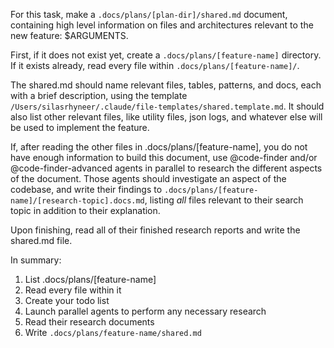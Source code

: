 For this task, make a `.docs/plans/[plan-dir]/shared.md` document, containing high level information on files and architectures relevant to the new feature: $ARGUMENTS.

First, if it does not exist yet, create a `.docs/plans/[feature-name]` directory. If it exists already, read every file within `.docs/plans/[feature-name]/`.

The shared.md should name relevant files, tables, patterns, and docs, each with a brief description, using the template `/Users/silasrhyneer/.claude/file-templates/shared.template.md`. It should also list other relevant files, like utility files, json logs, and whatever else will be used to implement the feature.

If, after reading the other files in .docs/plans/[feature-name], you do not have enough information to build this document, use @code-finder and/or @code-finder-advanced agents in parallel to research the different aspects of the document. Those agents should investigate an aspect of the codebase, and write their findings to `.docs/plans/[feature-name]/[research-topic].docs.md`, listing _all_ files relevant to their search topic in addition to their explanation.

Upon finishing, read all of their finished research reports and write the shared.md file.

In summary:

1. List .docs/plans/[feature-name]
2. Read every file within it
3. Create your todo list
4. Launch parallel agents to perform any necessary research
5. Read their research documents
6. Write `.docs/plans/feature-name/shared.md`